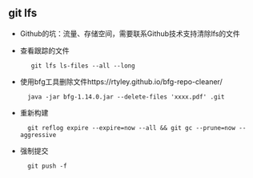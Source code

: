 ## git lfs
- Github的坑：流量、存储空间，需要联系Github技术支持清除lfs的文件
- 查看跟踪的文件

		 git lfs ls-files --all --long
- 使用bfg工具删除文件https://rtyley.github.io/bfg-repo-cleaner/

		java -jar bfg-1.14.0.jar --delete-files 'xxxx.pdf' .git

- 重新构建

		git reflog expire --expire=now --all && git gc --prune=now --aggressive
- 强制提交

		git push -f